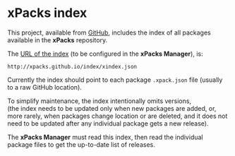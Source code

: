 # xPacks index

This project, available from [GitHub](https://github.com/xpacks/index),
includes the index of all packages available in the **xPacks** repository.

The [URL of the index](http://xpacks.github.io/index/xindex.json)
(to be configured in the **xPacks Manager**), is:

```
http://xpacks.github.io/index/xindex.json
```

Currently the index should point to each package `.xpack.json` file
(usually to a raw GitHub location).

To simplify maintenance, the index intentionally omits versions,  
(the index needs to be updated only when new packages are added,
or, more rarely, when packages change location or are deleted,
and it does not need to be updated after any individual package
gets a new release).

The **xPacks Manager** must read this index, then read the individual package
files to get the up-to-date list of releases.
